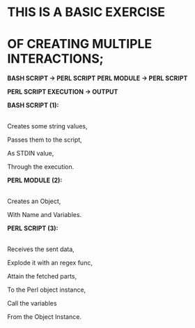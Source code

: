 <h1>THIS IS A BASIC EXERCISE</h1>
<h1>OF CREATING MULTIPLE INTERACTIONS;</h1>

**BASH SCRIPT -> PERL SCRIPT**
**PERL MODULE -> PERL SCRIPT**

**PERL SCRIPT EXECUTION -> OUTPUT**


**BASH SCRIPT (1):**
<br><br>

Creates some string values, 

Passes them to the script,

As STDIN value,

Through the execution.
<br>

 
**PERL MODULE (2):**
<br><br>

Creates an Object,

With Name and Variables.
<br>

**PERL SCRIPT (3):**
<br><br>

Receives the sent data,

Explode it with an regex func,

Attain the fetched parts,

To the Perl object instance,


Call the variables

From the Object Instance.
